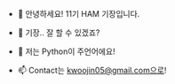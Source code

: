 - 👋 안녕하세요! 11기 HAM 기장입니다.

- 👀 기장.. 잘 할 수 있겠죠?

- 🌱 저는 Python이 주언어에요!

- 📫 Contact는 kwoojin05@gmail.com으로!

<!---
cusine1025/cusine1025 is a ✨ special ✨ repository because its `README.md` (this file) appears on your GitHub profile.
You can click the Preview link to take a look at your changes.
--->
